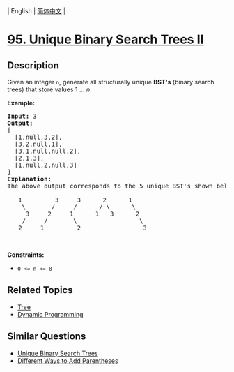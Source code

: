 
| English | [简体中文](README.md) |

# [95. Unique Binary Search Trees II](https://leetcode-cn.com/problems/unique-binary-search-trees-ii/)

## Description

<p>Given an integer <code>n</code>, generate all structurally unique <strong>BST&#39;s</strong> (binary search trees) that store values 1 ...&nbsp;<em>n</em>.</p>

<p><strong>Example:</strong></p>

<pre>
<strong>Input:</strong> 3
<strong>Output:</strong>
[
&nbsp; [1,null,3,2],
&nbsp; [3,2,null,1],
&nbsp; [3,1,null,null,2],
&nbsp; [2,1,3],
&nbsp; [1,null,2,null,3]
]
<strong>Explanation:</strong>
The above output corresponds to the 5 unique BST&#39;s shown below:

   1         3     3      2      1
    \       /     /      / \      \
     3     2     1      1   3      2
    /     /       \                 \
   2     1         2                 3
</pre>

<p>&nbsp;</p>
<p><strong>Constraints:</strong></p>

<ul>
	<li><code>0 &lt;= n &lt;= 8</code></li>
</ul>


## Related Topics

- [Tree](https://leetcode-cn.com/tag/tree)
- [Dynamic Programming](https://leetcode-cn.com/tag/dynamic-programming)

## Similar Questions

- [Unique Binary Search Trees](../unique-binary-search-trees/README_EN.md)
- [Different Ways to Add Parentheses](../different-ways-to-add-parentheses/README_EN.md)
